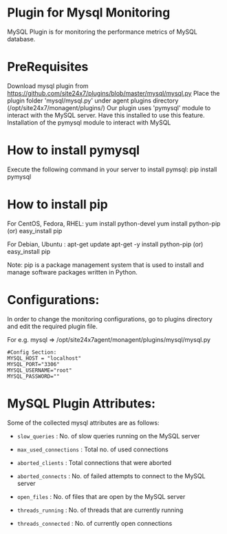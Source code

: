 
Plugin for Mysql Monitoring
===========

MySQL Plugin is for monitoring the performance metrics of MySQL database. 
  

PreRequisites
====================

Download mysql plugin from https://github.com/site24x7/plugins/blob/master/mysql/mysql.py
Place the plugin folder 'mysql/mysql.py' under agent plugins directory (/opt/site24x7/monagent/plugins/)
Our plugin uses 'pymysql' module to interact with the MySQL server. Have this installed to use this feature.
Installation of the pymysql module to interact with MySQL


How to install pymysql
======================

Execute the following command in your server to install pymsql:
pip install pymysql

How to install pip
======================

For CentOS, Fedora, RHEL:
	yum install python-devel
	yum install python-pip (or)
	easy_install pip	

For Debian, Ubuntu :
	apt-get update
	apt-get -y install python-pip (or)
	easy_install pip

Note:
	pip is a package management system that is used to install and manage software packages written in Python.

Configurations:
==============
In order to change the monitoring configurations, go to plugins directory and edit the required plugin file.

For e.g. mysql => /opt/site24x7agent/monagent/plugins/mysql/mysql.py

```
#Config Section:
MYSQL_HOST = "localhost"
MYSQL_PORT="3306"
MYSQL_USERNAME="root"
MYSQL_PASSWORD=""
```

MySQL Plugin Attributes:
=======================

Some of the collected  mysql attributes are as follows:

* `slow_queries` : No. of slow queries running on the MySQL server

* `max_used_connections` : Total no. of used connections

* `aborted_clients` : Total connections that were aborted

* `aborted_connects` : No. of failed attempts to connect to the MySQL server

* `open_files` : No. of files that are open by the MySQL server

* `threads_running` : No. of threads that are currently running

* `threads_connected` : No. of currently open connections
